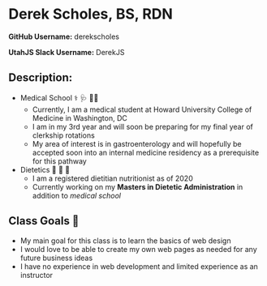 # Derek Scholes, BS, RDN 

**GitHub Username:** derekscholes

**UtahJS Slack Username:** DerekJS

## Description:
- Medical School ⚕️ 🩺 🧑‍🎓
  - Currently, I am a medical student at Howard University College of Medicine in Washington, DC
  - I am in my 3rd year and will soon be preparing for my final year of clerkship rotations
  - My area of interest is in gastroenterology and will hopefully be accepted soon into an internal medicine residency as a prerequisite for this pathway 
- Dietetics 🍌 🥦 🍎
  - I am a registered dietitian nutritionist as of 2020
  - Currently working on my **Masters in Dietetic Administration** in addition to *medical school*

## Class Goals 🥅
 - My main goal for this class is to learn the basics of web design 
 - I would love to be able to create my own web pages as needed for any future business ideas
 - I have no experience in web development and limited experience as an instructor 
